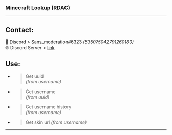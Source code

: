 ### Minecraft Lookup (RDAC) 

-------------
  
## __Contact:__  
📩 Discord > Sans_moderation#6323 *(535075042791260180)*  
🌐 Discord Server > [link](https://discord.gg/KnekBfkEM5)
## __Use:__  

* > Get uuid  
*(from username)*
*  > Get username  
*(from uuid)*
*  > Get username history  
*(from username)*
*  > Get skin url 
*(from username)*

-------------